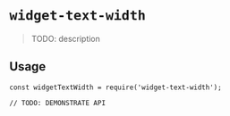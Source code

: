 # `widget-text-width`

> TODO: description

## Usage

```
const widgetTextWidth = require('widget-text-width');

// TODO: DEMONSTRATE API
```
